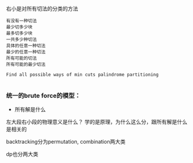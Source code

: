 右小是对所有切法的分类的方法


```
有‌没‌有‌一‌种‌切‌法‌ ‌
最‌少‌切‌多‌少‌块‌ ‌
最‌多‌切‌多‌少‌块‌ ‌
一‌共‌多‌少‌种‌切‌法‌ ‌
具‌体‌的‌任‌意‌一‌种‌切‌法‌ ‌
最‌少‌的‌任‌意‌一‌种‌切‌法‌ ‌
所‌有‌可‌能‌的‌切‌法‌ ‌
所‌有‌可‌能‌的‌最‌少‌切‌法‌ ‌
 ‌
Find‌ ‌all‌ ‌possible‌ ‌ways‌ ‌of‌ ‌min‌ ‌cuts‌ ‌palindrome‌ ‌partitioning‌ ‌


```
### 统一的brute force的模型：
- 所有解是什么


左大段右小段的物理意义是什么？ 学的是原理，为什么这么分，跟所有解是什么是相关的

backtracking分为permutation, combination两大类

dp也分两大类

